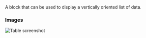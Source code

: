 A block that can be used to display a vertically oriented list of data.

### Images

![Table screenshot](https://gitlab.com/appsemble/appsemble/-/raw/0.24.13/config/assets/list.png)
